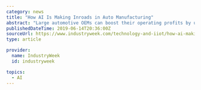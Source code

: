 ```yaml
---
category: news
title: "How AI Is Making Inroads in Auto Manufacturing"
abstract: "Large automotive OEMs can boost their operating profits by up to 16% by deploying artificial intelligence at scale in their manufacturing. Despite this potential, the industry is making slow progress in taking AI from experimentation to enterprise deployments."
publishedDateTime: 2019-06-14T20:36:00Z
sourceUrl: https://www.industryweek.com/technology-and-iiot/how-ai-making-inroads-auto-manufacturing
type: article

provider:
  name: IndustryWeek
  id: industryweek

topics:
  - AI
---
```

